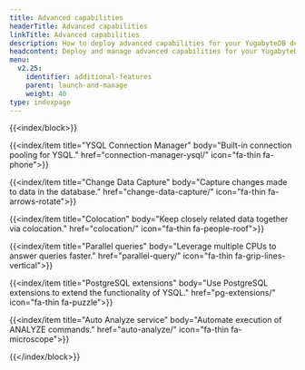 ```yaml
---
title: Advanced capabilities
headerTitle: Advanced capabilities
linkTitle: Advanced capabilities
description: How to deploy advanced capabilities for your YugabyteDB deployment.
headcontent: Deploy and manage advanced capabilities for your YugabyteDB universe
menu:
  v2.25:
    identifier: additional-features
    parent: launch-and-manage
    weight: 40
type: indexpage
---
```


{{<index/block>}}

  {{<index/item
    title="YSQL Connection Manager"
    body="Built-in connection pooling for YSQL."
    href="connection-manager-ysql/"
    icon="fa-thin fa-phone">}}

  {{<index/item
    title="Change Data Capture"
    body="Capture changes made to data in the database."
    href="change-data-capture/"
    icon="fa-thin fa-arrows-rotate">}}

  {{<index/item
    title="Colocation"
    body="Keep closely related data together via colocation."
    href="colocation/"
    icon="fa-thin fa-people-roof">}}

  {{<index/item
    title="Parallel queries"
    body="Leverage multiple CPUs to answer queries faster."
    href="parallel-query/"
    icon="fa-thin fa-grip-lines-vertical">}}

  {{<index/item
    title="PostgreSQL extensions"
    body="Use PostgreSQL extensions to extend the functionality of YSQL."
    href="pg-extensions/"
    icon="fa-thin fa-puzzle">}}

  {{<index/item
    title="Auto Analyze service"
    body="Automate execution of ANALYZE commands."
    href="auto-analyze/"
    icon="fa-thin fa-microscope">}}

{{</index/block>}}
